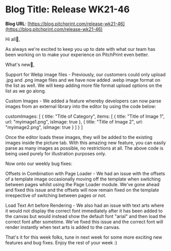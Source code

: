 # **Blog Title**: Release WK21-46

**Blog URL**: [https://blog.pitchprint.com/release-wk21-46](https://blog.pitchprint.com/release-wk21-46)

Hi all👋,

As always we're excited to keep you up to date with what our team has been working on to make your experience on PitchPrint even better.

What's new🚀,

Support for Webp image files - Previously, our customers could only upload .jpg and .png image files and we have now added .webp image
format on the list as well. We will keep adding more file format upload options on the list as we go along.

Custom Images - We added a feature whereby developers can now parse images from an external library into the editor by using the code below:

customImages: [ { title: "Title of Category", items: [ { title: "Title of Image 1", url: "myimage1.png", isImage: true }, { title: "Title of
Image 2", url: "myimage2.png", isImage: true } ] } ]

Once the editor loads these images, they will be added to the existing images inside the picture tab. With this amazing new feature, you can
easily parse as many images as possible, no restrictions at all. The above code is being used purely for illustration purposes only.

Now onto our weekly bug fixes:

Offsets in Combination with Page Loader - We had an issue with the offsets of a template image occasionally moving off the template when
switching between pages whilst using the Page Loader module. We've gone ahead and fixed this issue and the offsets will now remain fixed on
the template irrespective of switching between pages or not.

Load Text Art before Rendering - We also had an issue with text arts where it would not display the correct font immediately after it has
been added to the canvas but would instead show the default font "arial" and then load the correct font after sometime. We've fixed this
issue and the correct font will render instantly when text arts is added to the canvas.

That's it for this week folks, tune in next week for some more exciting new features and bug fixes. Enjoy the rest of your week :)


